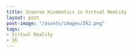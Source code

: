 ```yaml
---
title: Inverse Kinematics in Virtual Reality
layout: post
post-image: "/assets/images/IK2.png"
tags:
- Virtual Reality
- IK
---
```

